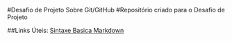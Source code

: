 #Desafio de Projeto Sobre Git/GitHub
#Repositório criado para o Desafio de Projeto

##Links Úteis:
[Sintaxe Basica Markdown](https://www.markdownguide.org/)

